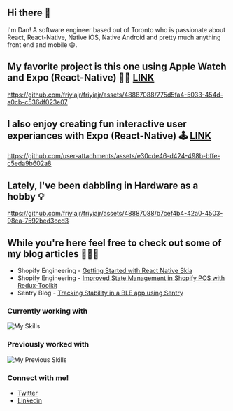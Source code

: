 ## Hi there 👋 

I'm Dan! A software engineer based out of Toronto who is passionate about React, React-Native, Native iOS, Native Android and pretty much anything front end and mobile 😄. 

## My favorite project is this one using Apple Watch and Expo (React-Native) 👨‍🔬 [LINK](https://github.com/friyiajr/RealtimeWatchApp)

https://github.com/friyiajr/friyiajr/assets/48887088/775d5fa4-5033-454d-a0cb-c536df023e07

## I also enjoy creating fun interactive user experiances with Expo (React-Native) 🕹️ [LINK](https://github.com/friyiajr/BrickBreakerSkia)

https://github.com/user-attachments/assets/e30cde46-d424-498b-bffe-c5eda9b602a8

## Lately, I've been dabbling in Hardware as a hobby 💡

https://github.com/friyiajr/friyiajr/assets/48887088/b7cef4b4-42a0-4503-98ea-7592bed3ccd3

## While you're here feel free to check out some of my blog articles 👨🏻‍💻
* Shopify Engineering - [Getting Started with React Native Skia](https://shopify.engineering/getting-started-with-react-native-skia)
* Shopify Engineering - [Improved State Management in Shopify POS with Redux-Toolkit](https://shopify.engineering/react-redux-toolkit-migration)
* Sentry Blog - [Tracking Stability in a BLE app using Sentry](https://blog.sentry.io/tracking-stability-in-a-bluetooth-low-energy-based-react-native-app)

### Currently working with

![My Skills](https://skillicons.dev/icons?i=ts,js,react,redux,jest,graphql,github)

### Previously worked with

![My Previous Skills](https://skillicons.dev/icons?i=flutter,dart,swift,html,css,java,cpp)

### Connect with me!

* [Twitter](https://twitter.com/wa2goose)
* [Linkedin](https://www.linkedin.com/in/thefriyia/)







